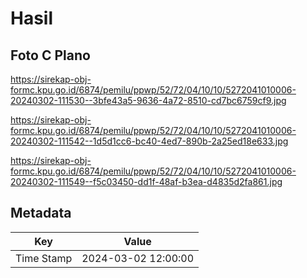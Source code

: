 # Hasil

## Foto C Plano

https://sirekap-obj-formc.kpu.go.id/6874/pemilu/ppwp/52/72/04/10/10/5272041010006-20240302-111530--3bfe43a5-9636-4a72-8510-cd7bc6759cf9.jpg

https://sirekap-obj-formc.kpu.go.id/6874/pemilu/ppwp/52/72/04/10/10/5272041010006-20240302-111542--1d5d1cc6-bc40-4ed7-890b-2a25ed18e633.jpg

https://sirekap-obj-formc.kpu.go.id/6874/pemilu/ppwp/52/72/04/10/10/5272041010006-20240302-111549--f5c03450-dd1f-48af-b3ea-d4835d2fa861.jpg


## Metadata

| Key        | Value               |
| ---------- | ------------------- |
| Time Stamp | 2024-03-02 12:00:00 |



